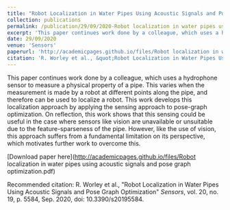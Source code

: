 ```yaml
---
title: "Robot Localization in Water Pipes Using Acoustic Signals and Pose Graph Optimization"
collection: publications
permalink: /publication/29/09/2020-Robot localization in water pipes using acoustic signals and pose graph optimization
excerpt: 'This paper continues work done by a colleague, which uses a hydrophone sensor to measure a physical property of a pipe. This varies when the measurement is made by a robot at different points along the pipe, and therefore can be used to localize a robot. This work develops this localization approach by applying the sensing approach to pose-graph optimization. On reflection, this work shows that this sensing could be useful in the case where sensors like vision are unavailable or unsuitable due to the feature-sparseness of the pipe. However, like the use of vision, this approach suffers from a fundamental limitation on its perspective, which motivates further work to overcome this.'
date: 29/09/2020
venue: 'Sensors'
paperurl: 'http://academicpages.github.io/files/Robot localization in water pipes using acoustic signals and pose graph optimization.pdf'
citation: 'R. Worley et al., &quot;Robot Localization in Water Pipes Using Acoustic Signals and Pose Graph Optimization&quot; <i>Sensors</i>, vol. 20, no. 19, p. 5584, Sep. 2020, doi: 10.3390/s20195584.'
---
```

This paper continues work done by a colleague, which uses a hydrophone sensor to measure a physical property of a pipe. This varies when the measurement is made by a robot at different points along the pipe, and therefore can be used to localize a robot. This work develops this localization approach by applying the sensing approach to pose-graph optimization. On reflection, this work shows that this sensing could be useful in the case where sensors like vision are unavailable or unsuitable due to the feature-sparseness of the pipe. However, like the use of vision, this approach suffers from a fundamental limitation on its perspective, which motivates further work to overcome this.

[Download paper here](http://academicpages.github.io/files/Robot localization in water pipes using acoustic signals and pose graph optimization.pdf)

Recommended citation: R. Worley et al., "Robot Localization in Water Pipes Using Acoustic Signals and Pose Graph Optimization" <i>Sensors</i>, vol. 20, no. 19, p. 5584, Sep. 2020, doi: 10.3390/s20195584.